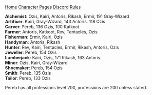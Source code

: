 ﻿[Home](index) [Character Pages](https://www.dofus.com/en/mmorpg/community/directories/guild-pages/253100222-power) [Discord](https://discord.gg/bMYHBrW) [Rules](rules)


**Alchemist**: Ozis, Kairi, Antoris, Rikash, Ermir, 191 Gray-Wizard   
**Artificer**: Kairi, Gray-Wizard, 143 Antoris. 118 Ozis       
**Carver**: Pereb, 136 Ozis, 100 Katkoot     
**Farmer**: Antoris, Katkoot, Rev, Tentacles, Ozis     
**Fisherman**: Ermir, Kairi, Ozis   
**Handyman**: Antoris, Rikash   
**Hunter**: Rev, Kairi, Tentacles, Ermir, Rikash, Antoris, Ozis    
**Jeweller**: Pereb, 154 Ozis       
**Lumberjack**: Kairi, Ozis, 171 Rikash, 163 Antoris   
**Miner**: Ozis, Kairi, Gray-Wizard     
**Shoemaker**: Pereb, 154 Ozis   
**Smith**: Pereb, 135 Ozis   
**Tailor**: Pereb, 133 Ozis  

Pereb has all professions level 200, professions are 200 unless stated.
